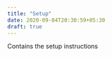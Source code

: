 ```yaml
---
title: "Setup"
date: 2020-09-04T20:30:59+05:30
draft: true
---
```


Contains the setup instructions
